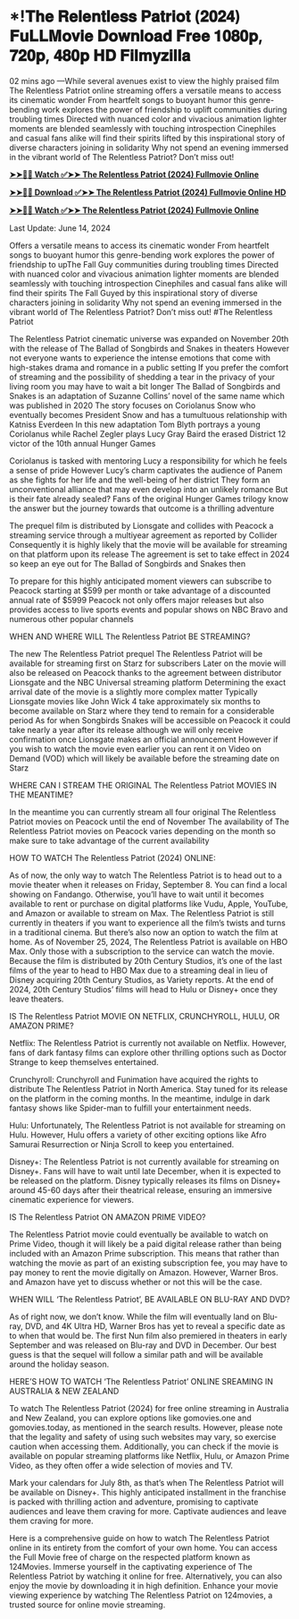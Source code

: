 # *!𝐓𝐡𝐞 𝐑𝐞𝐥𝐞𝐧𝐭𝐥𝐞𝐬𝐬 𝐏𝐚𝐭𝐫𝐢𝐨𝐭 (𝟐𝟎𝟐𝟒) 𝐅𝐮𝐋𝐋𝐌𝐨𝐯𝐢𝐞 𝐃𝐨𝐰𝐧𝐥𝐨𝐚𝐝 𝐅𝐫𝐞𝐞 𝟏𝟎𝟖𝟎𝐩, 𝟕𝟐𝟎𝐩, 𝟒𝟖𝟎𝐩 𝐇𝐃 𝐅𝐢𝐥𝐦𝐲𝐳𝐢𝐥𝐥𝐚

02 mins ago —While several avenues exist to view the highly praised film The Relentless Patriot online streaming offers a versatile means to access its cinematic wonder From heartfelt songs to buoyant humor this genre-bending work explores the power of friendship to uplift communities during troubling times Directed with nuanced color and vivacious animation lighter moments are blended seamlessly with touching introspection Cinephiles and casual fans alike will find their spirits lifted by this inspirational story of diverse characters joining in solidarity Why not spend an evening immersed in the vibrant world of The Relentless Patriot? Don’t miss out!

**[➤➤🔴📱 Watch ✅➤➤ The Relentless Patriot (2024) Fullmovie Online](https://cutt.ly/tw5Ti7l1)**

**[➤➤🔴📱 Download ✅➤➤ The Relentless Patriot (2024) Fullmovie Online HD](https://cutt.ly/tw5Ti7l1)**

**[➤➤🔴📱 Watch ✅➤➤ The Relentless Patriot (2024) Fullmovie Online](https://cutt.ly/tw5Ti7l1)**

Last Update: June 14, 2024

Offers a versatile means to access its cinematic wonder From heartfelt songs to buoyant humor this genre-bending work explores the power of friendship to upThe Fall Guy communities during troubling times Directed with nuanced color and vivacious animation lighter moments are blended seamlessly with touching introspection Cinephiles and casual fans alike will find their spirits The Fall Guyed by this inspirational story of diverse characters joining in solidarity Why not spend an evening immersed in the vibrant world of The Relentless Patriot? Don’t miss out! #The Relentless Patriot

The Relentless Patriot cinematic universe was expanded on November 20th with the release of The Ballad of Songbirds and Snakes in theaters However not everyone wants to experience the intense emotions that come with high-stakes drama and romance in a public setting If you prefer the comfort of streaming and the possibility of shedding a tear in the privacy of your living room you may have to wait a bit longer The Ballad of Songbirds and Snakes is an adaptation of Suzanne Collins’ novel of the same name which was published in 2020 The story focuses on Coriolanus Snow who eventually becomes President Snow and has a tumultuous relationship with Katniss Everdeen In this new adaptation Tom Blyth portrays a young Coriolanus while Rachel Zegler plays Lucy Gray Baird the erased District 12 victor of the 10th annual Hunger Games

Coriolanus is tasked with mentoring Lucy a responsibility for which he feels a sense of pride However Lucy’s charm captivates the audience of Panem as she fights for her life and the well-being of her district They form an unconventional alliance that may even develop into an unlikely romance But is their fate already sealed? Fans of the original Hunger Games trilogy know the answer but the journey towards that outcome is a thrilling adventure

The prequel film is distributed by Lionsgate and collides with Peacock a streaming service through a multiyear agreement as reported by Collider Consequently it is highly likely that the movie will be available for streaming on that platform upon its release The agreement is set to take effect in 2024 so keep an eye out for The Ballad of Songbirds and Snakes then

To prepare for this highly anticipated moment viewers can subscribe to Peacock starting at $599 per month or take advantage of a discounted annual rate of $5999 Peacock not only offers major releases but also provides access to live sports events and popular shows on NBC Bravo and numerous other popular channels

WHEN AND WHERE WILL The Relentless Patriot BE STREAMING?

The new The Relentless Patriot prequel The Relentless Patriot will be available for streaming first on Starz for subscribers Later on the movie will also be released on Peacock thanks to the agreement between distributor Lionsgate and the NBC Universal streaming platform Determining the exact arrival date of the movie is a slightly more complex matter Typically Lionsgate movies like John Wick 4 take approximately six months to become available on Starz where they tend to remain for a considerable period As for when Songbirds Snakes will be accessible on Peacock it could take nearly a year after its release although we will only receive confirmation once Lionsgate makes an official announcement However if you wish to watch the movie even earlier you can rent it on Video on Demand (VOD) which will likely be available before the streaming date on Starz

WHERE CAN I STREAM THE ORIGINAL The Relentless Patriot MOVIES IN THE MEANTIME?

In the meantime you can currently stream all four original The Relentless Patriot movies on Peacock until the end of November The availability of The Relentless Patriot movies on Peacock varies depending on the month so make sure to take advantage of the current availability

HOW TO WATCH The Relentless Patriot (2024) ONLINE:

As of now, the only way to watch The Relentless Patriot is to head out to a movie theater when it releases on Friday, September 8. You can find a local showing on Fandango. Otherwise, you’ll have to wait until it becomes available to rent or purchase on digital platforms like Vudu, Apple, YouTube, and Amazon or available to stream on Max. The Relentless Patriot is still currently in theaters if you want to experience all the film’s twists and turns in a traditional cinema. But there’s also now an option to watch the film at home. As of November 25, 2024, The Relentless Patriot is available on HBO Max. Only those with a subscription to the service can watch the movie. Because the film is distributed by 20th Century Studios, it’s one of the last films of the year to head to HBO Max due to a streaming deal in lieu of Disney acquiring 20th Century Studios, as Variety reports. At the end of 2024, 20th Century Studios’ films will head to Hulu or Disney+ once they leave theaters.

IS The Relentless Patriot MOVIE ON NETFLIX, CRUNCHYROLL, HULU, OR AMAZON PRIME?

Netflix: The Relentless Patriot is currently not available on Netflix. However, fans of dark fantasy films can explore other thrilling options such as Doctor Strange to keep themselves entertained.

Crunchyroll: Crunchyroll and Funimation have acquired the rights to distribute The Relentless Patriot in North America. Stay tuned for its release on the platform in the coming months. In the meantime, indulge in dark fantasy shows like Spider-man to fulfill your entertainment needs.

Hulu: Unfortunately, The Relentless Patriot is not available for streaming on Hulu. However, Hulu offers a variety of other exciting options like Afro Samurai Resurrection or Ninja Scroll to keep you entertained.

Disney+: The Relentless Patriot is not currently available for streaming on Disney+. Fans will have to wait until late December, when it is expected to be released on the platform. Disney typically releases its films on Disney+ around 45-60 days after their theatrical release, ensuring an immersive cinematic experience for viewers.

IS The Relentless Patriot ON AMAZON PRIME VIDEO?

The Relentless Patriot movie could eventually be available to watch on Prime Video, though it will likely be a paid digital release rather than being included with an Amazon Prime subscription. This means that rather than watching the movie as part of an existing subscription fee, you may have to pay money to rent the movie digitally on Amazon. However, Warner Bros. and Amazon have yet to discuss whether or not this will be the case.

WHEN WILL ‘The Relentless Patriot’, BE AVAILABLE ON BLU-RAY AND DVD?

As of right now, we don’t know. While the film will eventually land on Blu-ray, DVD, and 4K Ultra HD, Warner Bros has yet to reveal a specific date as to when that would be. The first Nun film also premiered in theaters in early September and was released on Blu-ray and DVD in December. Our best guess is that the sequel will follow a similar path and will be available around the holiday season.

HERE’S HOW TO WATCH ‘The Relentless Patriot’ ONLINE SREAMING IN AUSTRALIA & NEW ZEALAND

To watch The Relentless Patriot (2024) for free online streaming in Australia and New Zealand, you can explore options like gomovies.one and gomovies.today, as mentioned in the search results. However, please note that the legality and safety of using such websites may vary, so exercise caution when accessing them. Additionally, you can check if the movie is available on popular streaming platforms like Netflix, Hulu, or Amazon Prime Video, as they often offer a wide selection of movies and TV.

Mark your calendars for July 8th, as that’s when The Relentless Patriot will be available on Disney+. This highly anticipated installment in the franchise is packed with thrilling action and adventure, promising to captivate audiences and leave them craving for more. Captivate audiences and leave them craving for more.

Here is a comprehensive guide on how to watch The Relentless Patriot online in its entirety from the comfort of your own home. You can access the Full Movie free of charge on the respected platform known as 124Movies. Immerse yourself in the captivating experience of The Relentless Patriot by watching it online for free. Alternatively, you can also enjoy the movie by downloading it in high definition. Enhance your movie viewing experience by watching The Relentless Patriot on 124movies, a trusted source for online movie streaming.
